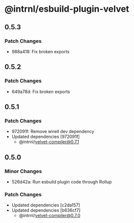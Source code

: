 # @intrnl/esbuild-plugin-velvet

## 0.5.3

### Patch Changes

- 988a418: Fix broken exports

## 0.5.2

### Patch Changes

- 649a78d: Fix broken exports

## 0.5.1

### Patch Changes

- 972091f: Remove wireit dev dependency
- Updated dependencies [972091f]
  - @intrnl/velvet-compiler@0.7.1

## 0.5.0

### Minor Changes

- 526d42a: Run esbuild plugin code through Rollup

### Patch Changes

- Updated dependencies [c2da157]
- Updated dependencies [b636cf7]
  - @intrnl/velvet-compiler@0.7.0

